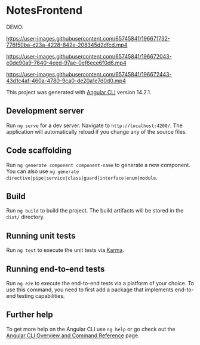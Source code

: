 # NotesFrontend

DEMO:

https://user-images.githubusercontent.com/65745841/196671732-776f50ba-d23a-4228-842e-208345d2dfcd.mp4


https://user-images.githubusercontent.com/65745841/196672043-e0de90a9-7640-4eed-97ae-0ef6ece6f0d6.mp4


https://user-images.githubusercontent.com/65745841/196672443-43d1c4af-460a-4780-9ca0-de20a1e7d0d0.mp4


This project was generated with [Angular CLI](https://github.com/angular/angular-cli) version 14.2.1.

## Development server

Run `ng serve` for a dev server. Navigate to `http://localhost:4200/`. The application will automatically reload if you change any of the source files.

## Code scaffolding

Run `ng generate component component-name` to generate a new component. You can also use `ng generate directive|pipe|service|class|guard|interface|enum|module`.

## Build

Run `ng build` to build the project. The build artifacts will be stored in the `dist/` directory.

## Running unit tests

Run `ng test` to execute the unit tests via [Karma](https://karma-runner.github.io).

## Running end-to-end tests

Run `ng e2e` to execute the end-to-end tests via a platform of your choice. To use this command, you need to first add a package that implements end-to-end testing capabilities.

## Further help

To get more help on the Angular CLI use `ng help` or go check out the [Angular CLI Overview and Command Reference](https://angular.io/cli) page.
